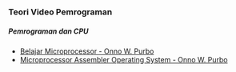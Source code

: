 ### Teori Video Pemrograman

##### Pemrograman dan CPU

- [Belajar Microprocessor - Onno W. Purbo](https://www.youtube.com/watch?v=GfBv6OAH0EI)
- [Microprocessor Assembler Operating System - Onno W. Purbo](https://www.youtube.com/watch?v=XfvtIF_qn60)
